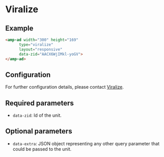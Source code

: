 <!---
Copyright 2017 The AMP HTML Authors. All Rights Reserved.

Licensed under the Apache License, Version 2.0 (the "License");
you may not use this file except in compliance with the License.
You may obtain a copy of the License at

      http://www.apache.org/licenses/LICENSE-2.0

Unless required by applicable law or agreed to in writing, software
distributed under the License is distributed on an "AS-IS" BASIS,
WITHOUT WARRANTIES OR CONDITIONS OF ANY KIND, either express or implied.
See the License for the specific language governing permissions and
limitations under the License.
-->

# Viralize

## Example

```html
<amp-ad width="300" height="169"
      type="viralize"
      layout="responsive"
      data-zid="AACX6WjIMkl-yoGV">
</amp-ad>
```

## Configuration

For further configuration details, please contact [Viralize](https://viralize.com/contact-us/).


## Required parameters

- `data-zid`: Id of the unit.

## Optional parameters 

- `data-extra`: JSON object representing any other query parameter that could be passed to the unit.

